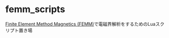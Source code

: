 # femm_scripts

[Finite Element Method Magnetics (FEMM)]( https://www.femm.info/wiki/HomePage)で電磁界解析をするためのLuaスクリプト置き場
